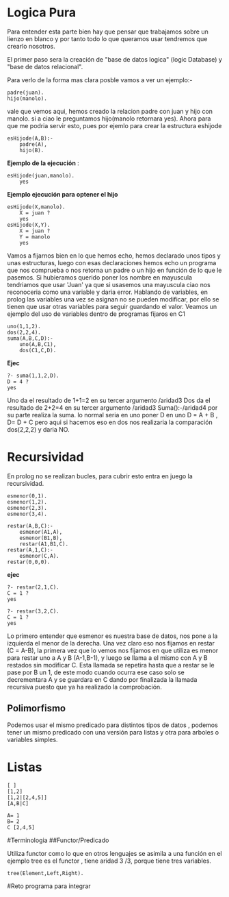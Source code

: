 # Logica Pura

Para entender esta parte bien hay que pensar que trabajamos sobre un lienzo en blanco y por tanto todo lo que queramos usar tendremos que crearlo nosotros.

El primer paso sera la creación de "base de datos logica" (logic Database) y "base de datos relacional".

Para verlo de la forma mas clara posble vamos a ver un ejemplo:- 
  
  	padre(juan). 
  	hijo(manolo). 

vale que vemos aqui, hemos creado la relacion padre con juan y hijo con manolo. si a ciao le preguntamos hijo(manolo retornara yes). 
Ahora para que me podria servir esto, pues por ejemlo para crear la estructura eshijode
  
  	esHijode(A,B):-
		padre(A),
		hijo(B).
**Ejemplo de la ejecución** :

	esHijode(juan,manolo).
		yes
		
**Ejemplo ejecución para optener el hijo**
	
	esHijode(X,manolo).
		X = juan ? 
		yes
	esHijode(X,Y).
		X = juan ?
		Y = manolo
		yes	

Vamos a fijarnos bien en lo que hemos echo, hemos declarado unos tipos y unas estructuras, luego con esas declaraciones hemos echo un programa que nos comprueba o nos retorna un padre o un hijo en función de lo que le pasemos. 
Si hubieramos querido poner los nombre en mayuscula tendriamos que usar 'Juan' ya que si usasemos una mayuscula ciao nos reconoceria como una variable y daria error. 
Hablando de variables, en prolog las variables una vez se asignan no se pueden modificar, por ello se tienen que usar otras variables para seguir guardando el valor. Veamos un ejemplo del uso de variables dentro de programas fijaros en C1

	uno(1,1,2).
	dos(2,2,4).
	suma(A,B,C,D):-
		uno(A,B,C1),
		dos(C1,C,D).
**Ejec**

	?- suma(1,1,2,D).
	D = 4 ? 
	yes
	
Uno da el resultado de 1+1=2 en su tercer argumento /aridad3 
Dos da el resultado de 2+2=4 en su tercer argumento /aridad3
Suma():-/aridad4 por su parte realiza la suma. lo normal seria en uno poner D  en uno D = A + B , D= D + C pero aqui si hacemos eso en dos nos realizaria la comparación dos(2,2,2) y daria NO.

# Recursividad

En prolog no se realizan bucles, para cubrir esto entra en juego la recursividad. 

	esmenor(0,1).
	esmenor(1,2).
	esmenor(2,3).
	esmenor(3,4).

	restar(A,B,C):-
		esmenor(A1,A),
		esmenor(B1,B),
		restar(A1,B1,C).
	restar(A,1,C):-
		esmenor(C,A).
	restar(0,0,0).

**ejec**

	?- restar(2,1,C).
	C = 1 ? 
	yes
	
	?- restar(3,2,C).
	C = 1 ? 
	yes

Lo primero entender que esmenor es nuestra base de datos, nos pone a la izquierda el menor de la derecha. Una vez claro eso 
nos fijamos en restar (C = A-B), la primera vez que lo vemos nos fijamos en que utiliza es menor para restar uno a A y B (A-1,B-1), y luego se llama a el mismo con A y B restados sin modificar C. Esta llamada se repetira hasta que a restar se le pase por B un 1, de este modo cuando ocurra ese caso solo se decrementara A y se guardara en C dando por finalizada la llamada recursiva puesto que ya ha realizado la comprobación. 
## Polimorfismo
Podemos usar el mismo predicado para distintos tipos de datos , podemos tener un mismo predicado con una versión para listas y otra para arboles o variables simples. 


# Listas

	[ ]
	[1,2]
	[1,2|[2,4,5]]
	[A,B|C]
	
	A= 1
	B= 2
	C [2,4,5]
	
	

#Terminologia
##Functor/Predicado 

Utiliza functor como lo que en otros lenguajes se asimila a una función  en el ejemplo tree es el functor , tiene aridad 3 /3, porque tiene tres variables. 
	
	tree(Element,Left,Right).
	


#Reto programa para integrar 

